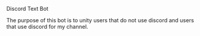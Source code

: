 Discord Text Bot

The purpose of this bot is to unity users that do not use discord and users that use discord for my channel.